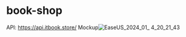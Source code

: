 # book-shop
API: https://api.itbook.store/
Mockup![EaseUS_2024_01_ 4_20_21_43](https://github.com/vitalibg/book-shop/assets/136363284/c35dd9c9-01f6-4644-8cdb-ba9621adecd0)
